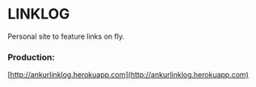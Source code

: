 LINKLOG
=======
Personal site to feature links on fly.

### Production: ###
[http://ankurlinklog.herokuapp.com](http://ankurlinklog.herokuapp.com)

